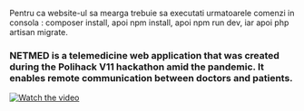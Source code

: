 <p>Pentru ca website-ul sa mearga trebuie sa executati urmatoarele comenzi in consola : composer install, apoi npm install, apoi npm run dev, iar apoi php artisan migrate.

<h3>NETMED is a telemedicine web application that was created during the Polihack V11 hackathon amid the pandemic. It enables remote communication between doctors and patients.</h3>

[![Watch the video](https://img.youtube.com/vi/WyosRTp0ifA/maxresdefault.jpg)](https://youtu.be/WyosRTp0ifA)

